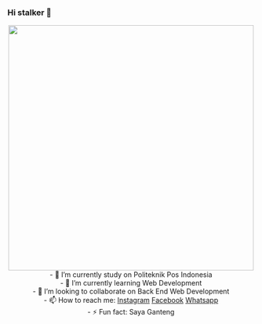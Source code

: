 ### Hi stalker 👋

<!-- **mraihanna/mraihanna** is a ✨ _special_ ✨ repository because its `README.md` (this file) appears on your GitHub profile. -->

<!-- Here are some ideas to get you started: -->
<center>
<img src="https://cdn.discordapp.com/attachments/780423169328152610/928051434405122068/ssstiktok_1639065754.gif" style="width="400"; 
     height="500"" class="center"> <br>
- 🔭 I’m currently study on Politeknik Pos Indonesia <br>
- 🌱 I’m currently learning Web Development <br> 
- 👯 I’m looking to collaborate on Back End Web Development <br>
- 📫 How to reach me: <a href="https://www.instagram.com/mraihanna1278.cs/">Instagram</a> <a href="https://www.facebook.com/raihan.nurazmii">Facebook</a> <a href="https://api.whatsapp.com/send?phone=6289504824037&text=Hai%20Azumi%2C%20I%20know%20your%20phone%20on%20Github">Whatsapp</a> <br>
- ⚡ Fun fact: Saya Ganteng <br>
</center>
